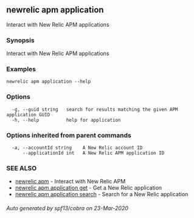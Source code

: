 ## newrelic apm application

Interact with New Relic APM applications

### Synopsis

Interact with New Relic APM applications

### Examples

```
newrelic apm application --help
```

### Options

```
  -g, --guid string   search for results matching the given APM application GUID
  -h, --help          help for application
```

### Options inherited from parent commands

```
  -a, --accountId string    A New Relic account ID
      --applicationId int   A New Relic APM application ID
```

### SEE ALSO

* [newrelic apm](newrelic_apm.md)	 - Interact with New Relic APM
* [newrelic apm application get](newrelic_apm_application_get.md)	 - Get a New Relic application
* [newrelic apm application search](newrelic_apm_application_search.md)	 - Search for a New Relic application

###### Auto generated by spf13/cobra on 23-Mar-2020
